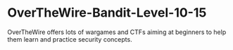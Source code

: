 # OverTheWire-Bandit-Level-10-15
OverTheWire offers lots of wargames and CTFs aiming at beginners to help them learn and practice security concepts.
